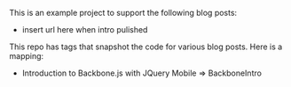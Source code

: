 This is an example project to support the following blog posts:

* insert url here when intro pulished

This repo has tags that snapshot the code for various blog posts.  Here is a mapping:

* Introduction to Backbone.js with JQuery Mobile => BackboneIntro